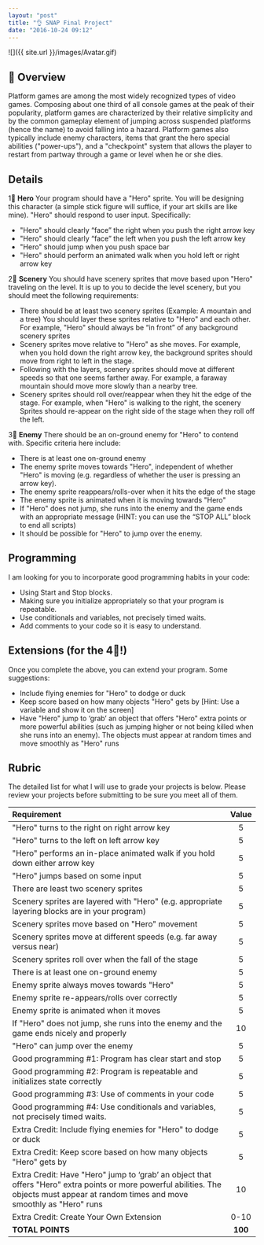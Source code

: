 ```yaml
---
layout: "post"
title: "👌 SNAP Final Project"
date: "2016-10-24 09:12"
---
```


![]({{ site.url }}/images/Avatar.gif)

## 🤖 Overview
Platform games are among the most widely recognized types of video games. Composing about one third of all console games at the peak of their popularity, platform games are characterized by their relative simplicity and by the common gameplay element of jumping across suspended platforms (hence the name) to avoid falling into a hazard. Platform games also typically include enemy characters, items that grant the hero special abilities ("power-ups"), and a "checkpoint" system that allows the player to restart from partway through a game or level when he or she dies.

## Details
1⃣ **Hero** Your program should have a "Hero" sprite. You will be designing this character (a simple stick figure will suffice, if your art skills are like mine). "Hero" should respond to user input. Specifically:

- "Hero" should clearly “face” the right when you push the right arrow key
- "Hero" should clearly “face” the left when you push the left arrow key
- "Hero" should jump when you push space bar
- "Hero" should perform an animated walk when you hold left or right arrow key

2⃣ **Scenery** You should have scenery sprites that move based upon "Hero" traveling on the level. It is up to you to decide the level scenery, but you should meet the following requirements:

- There should be at least two scenery sprites (Example: A mountain and a tree)
You should layer these sprites relative to "Hero" and each other. For example, "Hero" should always be “in front” of any background scenery sprites
- Scenery sprites move relative to "Hero" as she moves. For example, when you hold down the right arrow key, the background sprites should move from right to left in the stage.
- Following with the layers, scenery sprites should move at different speeds so that one seems farther away. For example, a faraway mountain should move more slowly than a nearby tree.
- Scenery sprites should roll over/reappear when they hit the edge of the stage. For example, when "Hero" is walking to the right, the scenery Sprites should re-appear on the right side of the stage when they roll off the left.

3⃣ **Enemy** There should be an on-ground enemy for "Hero" to contend with. Specific criteria here include:

- There is at least one on-ground enemy
- The enemy sprite moves towards "Hero", independent of whether "Hero" is moving (e.g. regardless of whether the user is pressing an arrow key).
- The enemy sprite reappears/rolls-over when it hits the edge of the stage
- The enemy sprite is animated when it is moving towards "Hero"
- If "Hero" does not jump, she runs into the enemy and the game ends with an appropriate message (HINT: you can use the “STOP ALL” block to end all scripts)
- It should be possible for "Hero" to jump over the enemy.

## Programming
I am looking for you to incorporate good programming habits in your code:

- Using Start and Stop blocks.
- Making sure you initialize appropriately so that your program is repeatable.
- Use conditionals and variables, not precisely timed waits.
- Add comments to your code so it is easy to understand.

## Extensions (for the 4⃣!)
Once you complete the above, you can extend your program. Some suggestions:

- Include flying enemies for "Hero" to dodge or duck
- Keep score based on how many objects "Hero" gets by [Hint: Use a variable and show it on the screen]
- Have "Hero" jump to ‘grab’ an object that offers "Hero" extra points or more powerful abilities (such as jumping higher or not being killed when she runs into an enemy). The objects must appear at random times and move smoothly as "Hero" runs

## Rubric
The detailed list for what I will use to grade your projects is below. Please review your projects before submitting to be sure you meet all of them.

| Requirement	|  Value  |
|:--|:--:|
| "Hero" turns to the right on right arrow key	|  5  |
| "Hero" turns to the left on left arrow key	|  5  |
| "Hero" performs an in-place animated walk if you hold down either arrow key	|  5  |
| "Hero" jumps based on some input	|  5  |
| There are least two scenery sprites	|  5  |
| Scenery sprites are layered with "Hero" (e.g. appropriate layering blocks are in your program)	|  5  |
| Scenery sprites move based on "Hero" movement	|  5  |
| Scenery sprites move at different speeds (e.g. far away versus near)	|  5  |
| Scenery sprites roll over when the fall of the stage	|  5  |
| There is at least one on-ground enemy	|  5  |
| Enemy sprite always moves towards "Hero"	|  5  |
| Enemy sprite re-appears/rolls over correctly	|  5  |
| Enemy sprite is animated when it moves	|  5  |
| If "Hero" does not jump, she runs into the enemy and the game ends nicely and properly	|  10  |
| "Hero" can jump over the enemy	|  5  |
| Good programming #1: Program has clear start and stop	|  5  |
| Good programming #2: Program is repeatable and initializes state correctly	|  5  |
| Good programming #3: Use of comments in your code	|  5  |
| Good programming #4: Use conditionals and variables, not precisely timed waits.	|  5  |
| Extra Credit: Include flying enemies for "Hero" to dodge or duck	|  5  |
| Extra Credit: Keep score based on how many objects "Hero" gets by	|  5  |
| Extra Credit: Have "Hero" jump to ‘grab’ an object that offers "Hero" extra points or more powerful abilities. The objects must appear at random  times and move smoothly as "Hero" runs	|  10  |
| Extra Credit: Create Your Own Extension	| 0-10  |
| **TOTAL POINTS**	| **100**   |

